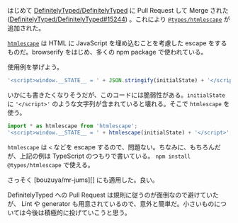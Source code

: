 はじめて [DefinitelyTyped/DefinitelyTyped][] に Pull Request して Merge された ([DefinitelyTyped/DefinitelyTyped#15244][]) 。これにより [`@types/htmlescape`][npm:@types/htmlescape] が追加された。

[`htmlescape`][npm:htmlescape] は HTML に JavaScript を埋め込むことを考慮した escape をするものだ。browserify をはじめ、多くの npm package で使われている。

使用例を挙げよう。

```typescript
'<script>window.__STATE__ = ' + JSON.stringify(initialState) + '</script>';
```

いかにも書きたくなりそうだが、このコードには脆弱性がある。`initialState` に `'</script>'` のような文字列が含まれていると壊れる。そこで `htmlescape` を使う。

```typescript
import * as htmlescape from 'htmlescape';
'<script>window.__STATE__ = ' + htmlescape(initialState) + '</script>';
```

`htmlescape` は `<` などを escape するので、問題ない。ちなみに、もちろんだが、上記の例は TypeScript のつもりで書いている。 `npm install @types/htmlescape` で使える。

さっそく [bouzuya/mr-jums][] にも適用した。良い。

DefinitelyTyped への Pull Request は規則に従うのが面倒なので避けていたが、 Lint や generator も用意されているので、意外と簡単だ。小さいものについては今後は積極的に投げていこうと思う。

[DefinitelyTyped/DefinitelyTyped]: https://github.com/DefinitelyTyped/DefinitelyTyped
[DefinitelyTyped/DefinitelyTyped#15244]: https://github.com/DefinitelyTyped/DefinitelyTyped/issues/15244
[npm:@types/htmlescape]: https://www.npmjs.com/package/@types/htmlescape
[npm:htmlescape]: https://www.npmjs.com/package/htmlescape
